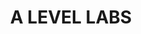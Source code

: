 ---
id: 37
title: A LEVEL LABS
caption: 장기렌트/오토리스 견적 플랫폼
url: https://leaderscpa.com/merchant/alevel/
category: Car
role: My part - 100%
device: PC, Mobile
size: small
---